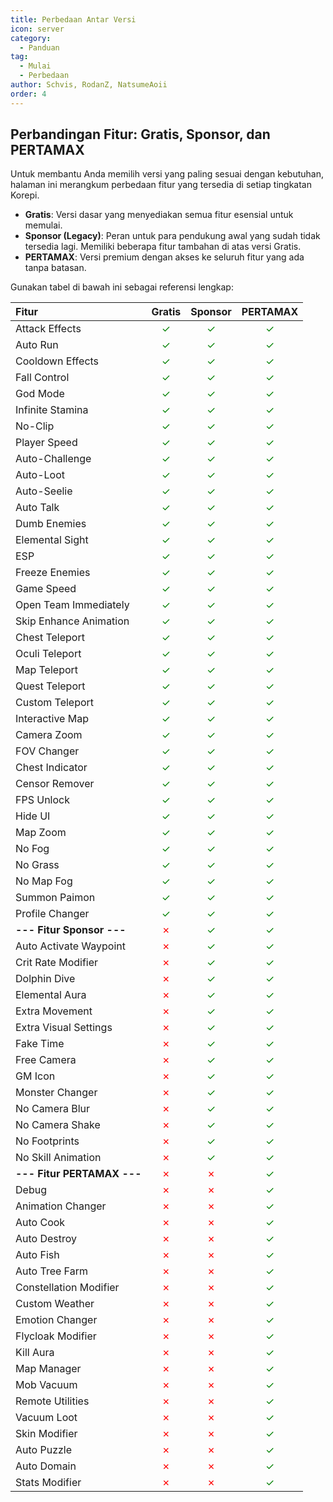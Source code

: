 ```yaml
---
title: Perbedaan Antar Versi
icon: server
category:
  - Panduan
tag:
  - Mulai
  - Perbedaan
author: Schvis, RodanZ, NatsumeAoii
order: 4
---
```


## Perbandingan Fitur: Gratis, Sponsor, dan PERTAMAX

Untuk membantu Anda memilih versi yang paling sesuai dengan kebutuhan, halaman ini merangkum perbedaan fitur yang tersedia di setiap tingkatan Korepi.

-   **Gratis**: Versi dasar yang menyediakan semua fitur esensial untuk memulai.
-   **Sponsor (Legacy)**: Peran untuk para pendukung awal yang sudah tidak tersedia lagi. Memiliki beberapa fitur tambahan di atas versi Gratis.
-   **PERTAMAX**: Versi premium dengan akses ke seluruh fitur yang ada tanpa batasan.

Gunakan tabel di bawah ini sebagai referensi lengkap:

| Fitur | Gratis | Sponsor | PERTAMAX |
| :--- | :---: | :---: | :---: |
| Attack Effects | <span style='color:green;'>✓</span> | <span style='color:green;'>✓</span> | <span style='color:green;'>✓</span> |
| Auto Run | <span style='color:green;'>✓</span> | <span style='color:green;'>✓</span> | <span style='color:green;'>✓</span> |
| Cooldown Effects | <span style='color:green;'>✓</span> | <span style='color:green;'>✓</span> | <span style='color:green;'>✓</span> |
| Fall Control | <span style='color:green;'>✓</span> | <span style='color:green;'>✓</span> | <span style='color:green;'>✓</span> |
| God Mode | <span style='color:green;'>✓</span> | <span style='color:green;'>✓</span> | <span style='color:green;'>✓</span> |
| Infinite Stamina | <span style='color:green;'>✓</span> | <span style='color:green;'>✓</span> | <span style='color:green;'>✓</span> |
| No-Clip | <span style='color:green;'>✓</span> | <span style='color:green;'>✓</span> | <span style='color:green;'>✓</span> |
| Player Speed | <span style='color:green;'>✓</span> | <span style='color:green;'>✓</span> | <span style='color:green;'>✓</span> |
| Auto-Challenge | <span style='color:green;'>✓</span> | <span style='color:green;'>✓</span> | <span style='color:green;'>✓</span> |
| Auto-Loot | <span style='color:green;'>✓</span> | <span style='color:green;'>✓</span> | <span style='color:green;'>✓</span> |
| Auto-Seelie | <span style='color:green;'>✓</span> | <span style='color:green;'>✓</span> | <span style='color:green;'>✓</span> |
| Auto Talk | <span style='color:green;'>✓</span> | <span style='color:green;'>✓</span> | <span style='color:green;'>✓</span> |
| Dumb Enemies | <span style='color:green;'>✓</span> | <span style='color:green;'>✓</span> | <span style='color:green;'>✓</span> |
| Elemental Sight | <span style='color:green;'>✓</span> | <span style='color:green;'>✓</span> | <span style='color:green;'>✓</span> |
| ESP | <span style='color:green;'>✓</span> | <span style='color:green;'>✓</span> | <span style='color:green;'>✓</span> |
| Freeze Enemies | <span style='color:green;'>✓</span> | <span style='color:green;'>✓</span> | <span style='color:green;'>✓</span> |
| Game Speed | <span style='color:green;'>✓</span> | <span style='color:green;'>✓</span> | <span style='color:green;'>✓</span> |
| Open Team Immediately | <span style='color:green;'>✓</span> | <span style='color:green;'>✓</span> | <span style='color:green;'>✓</span> |
| Skip Enhance Animation | <span style='color:green;'>✓</span> | <span style='color:green;'>✓</span> | <span style='color:green;'>✓</span> |
| Chest Teleport | <span style='color:green;'>✓</span> | <span style='color:green;'>✓</span> | <span style='color:green;'>✓</span> |
| Oculi Teleport | <span style='color:green;'>✓</span> | <span style='color:green;'>✓</span> | <span style='color:green;'>✓</span> |
| Map Teleport | <span style='color:green;'>✓</span> | <span style='color:green;'>✓</span> | <span style='color:green;'>✓</span> |
| Quest Teleport | <span style='color:green;'>✓</span> | <span style='color:green;'>✓</span> | <span style='color:green;'>✓</span> |
| Custom Teleport | <span style='color:green;'>✓</span> | <span style='color:green;'>✓</span> | <span style='color:green;'>✓</span> |
| Interactive Map | <span style='color:green;'>✓</span> | <span style='color:green;'>✓</span> | <span style='color:green;'>✓</span> |
| Camera Zoom | <span style='color:green;'>✓</span> | <span style='color:green;'>✓</span> | <span style='color:green;'>✓</span> |
| FOV Changer | <span style='color:green;'>✓</span> | <span style='color:green;'>✓</span> | <span style='color:green;'>✓</span> |
| Chest Indicator | <span style='color:green;'>✓</span> | <span style='color:green;'>✓</span> | <span style='color:green;'>✓</span> |
| Censor Remover | <span style='color:green;'>✓</span> | <span style='color:green;'>✓</span> | <span style='color:green;'>✓</span> |
| FPS Unlock | <span style='color:green;'>✓</span> | <span style='color:green;'>✓</span> | <span style='color:green;'>✓</span> |
| Hide UI | <span style='color:green;'>✓</span> | <span style='color:green;'>✓</span> | <span style='color:green;'>✓</span> |
| Map Zoom | <span style='color:green;'>✓</span> | <span style='color:green;'>✓</span> | <span style='color:green;'>✓</span> |
| No Fog | <span style='color:green;'>✓</span> | <span style='color:green;'>✓</span> | <span style='color:green;'>✓</span> |
| No Grass | <span style='color:green;'>✓</span> | <span style='color:green;'>✓</span> | <span style='color:green;'>✓</span> |
| No Map Fog | <span style='color:green;'>✓</span> | <span style='color:green;'>✓</span> | <span style='color:green;'>✓</span> |
| Summon Paimon | <span style='color:green;'>✓</span> | <span style='color:green;'>✓</span> | <span style='color:green;'>✓</span> |
| Profile Changer | <span style='color:green;'>✓</span> | <span style='color:green;'>✓</span> | <span style='color:green;'>✓</span> |
| **--- Fitur Sponsor ---** | <span style='color:red;'>✗</span> | <span style='color:green;'>✓</span> | <span style='color:green;'>✓</span> |
| Auto Activate Waypoint | <span style='color:red;'>✗</span> | <span style='color:green;'>✓</span> | <span style='color:green;'>✓</span> |
| Crit Rate Modifier | <span style='color:red;'>✗</span> | <span style='color:green;'>✓</span> | <span style='color:green;'>✓</span> |
| Dolphin Dive | <span style='color:red;'>✗</span> | <span style='color:green;'>✓</span> | <span style='color:green;'>✓</span> |
| Elemental Aura | <span style='color:red;'>✗</span> | <span style='color:green;'>✓</span> | <span style='color:green;'>✓</span> |
| Extra Movement | <span style='color:red;'>✗</span> | <span style='color:green;'>✓</span> | <span style='color:green;'>✓</span> |
| Extra Visual Settings | <span style='color:red;'>✗</span> | <span style='color:green;'>✓</span> | <span style='color:green;'>✓</span> |
| Fake Time | <span style='color:red;'>✗</span> | <span style='color:green;'>✓</span> | <span style='color:green;'>✓</span> |
| Free Camera | <span style='color:red;'>✗</span> | <span style='color:green;'>✓</span> | <span style='color:green;'>✓</span> |
| GM Icon | <span style='color:red;'>✗</span> | <span style='color:green;'>✓</span> | <span style='color:green;'>✓</span> |
| Monster Changer | <span style='color:red;'>✗</span> | <span style='color:green;'>✓</span> | <span style='color:green;'>✓</span> |
| No Camera Blur | <span style='color:red;'>✗</span> | <span style='color:green;'>✓</span> | <span style='color:green;'>✓</span> |
| No Camera Shake | <span style='color:red;'>✗</span> | <span style='color:green;'>✓</span> | <span style='color:green;'>✓</span> |
| No Footprints | <span style='color:red;'>✗</span> | <span style='color:green;'>✓</span> | <span style='color:green;'>✓</span> |
| No Skill Animation | <span style='color:red;'>✗</span> | <span style='color:green;'>✓</span> | <span style='color:green;'>✓</span> |
| **--- Fitur PERTAMAX ---** | <span style='color:red;'>✗</span> | <span style='color:red;'>✗</span> | <span style='color:green;'>✓</span> |
| Debug | <span style='color:red;'>✗</span> | <span style='color:red;'>✗</span> | <span style='color:green;'>✓</span> |
| Animation Changer | <span style='color:red;'>✗</span> | <span style='color:red;'>✗</span> | <span style='color:green;'>✓</span> |
| Auto Cook | <span style='color:red;'>✗</span> | <span style='color:red;'>✗</span> | <span style='color:green;'>✓</span> |
| Auto Destroy | <span style='color:red;'>✗</span> | <span style='color:red;'>✗</span> | <span style='color:green;'>✓</span> |
| Auto Fish | <span style='color:red;'>✗</span> | <span style='color:red;'>✗</span> | <span style='color:green;'>✓</span> |
| Auto Tree Farm | <span style='color:red;'>✗</span> | <span style='color:red;'>✗</span> | <span style='color:green;'>✓</span> |
| Constellation Modifier | <span style='color:red;'>✗</span> | <span style='color:red;'>✗</span> | <span style='color:green;'>✓</span> |
| Custom Weather | <span style='color:red;'>✗</span> | <span style='color:red;'>✗</span> | <span style='color:green;'>✓</span> |
| Emotion Changer | <span style='color:red;'>✗</span> | <span style='color:red;'>✗</span> | <span style='color:green;'>✓</span> |
| Flycloak Modifier | <span style='color:red;'>✗</span> | <span style='color:red;'>✗</span> | <span style='color:green;'>✓</span> |
| Kill Aura | <span style='color:red;'>✗</span> | <span style='color:red;'>✗</span> | <span style='color:green;'>✓</span> |
| Map Manager | <span style='color:red;'>✗</span> | <span style='color:red;'>✗</span> | <span style='color:green;'>✓</span> |
| Mob Vacuum | <span style='color:red;'>✗</span> | <span style='color:red;'>✗</span> | <span style='color:green;'>✓</span> |
| Remote Utilities | <span style='color:red;'>✗</span> | <span style='color:red;'>✗</span> | <span style='color:green;'>✓</span> |
| Vacuum Loot | <span style='color:red;'>✗</span> | <span style='color:red;'>✗</span> | <span style='color:green;'>✓</span> |
| Skin Modifier | <span style='color:red;'>✗</span> | <span style='color:red;'>✗</span> | <span style='color:green;'>✓</span> |
| Auto Puzzle | <span style='color:red;'>✗</span> | <span style='color:red;'>✗</span> | <span style='color:green;'>✓</span> |
| Auto Domain | <span style='color:red;'>✗</span> | <span style='color:red;'>✗</span> | <span style='color:green;'>✓</span> |
| Stats Modifier | <span style='color:red;'>✗</span> | <span style='color:red;'>✗</span> | <span style='color:green;'>✓</span> |